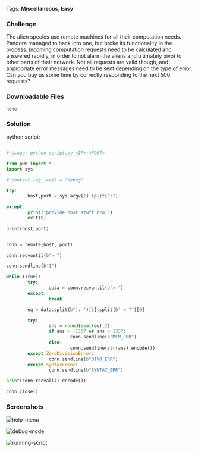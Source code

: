
Tags: **Miscellaneous**, **Easy**

### Challenge
The alien species use remote machines for all their computation needs. Pandora managed to hack into one, but broke its functionality in the process. Incoming computation requests need to be calculated and answered rapidly, in order to not alarm the aliens and ultimately pivot to other parts of their network. Not all requests are valid though, and appropriate error messages need to be sent depending on the type of error. Can you buy us some time by correctly responding to the next 500 requests?


### Downloadable Files
`none`

### Solution

python script:
```python

# Usage: python script.py <IP>:<PORT>

from pwn import *
import sys

# context.log_level = 'debug'

try:
        host,port = sys.argv[1].split(":")

except:
        print("provide host stuff bro!")
        exit(0)

print(host,port)


conn = remote(host, port)

conn.recvuntil(b"> ")

conn.sendline(b"1")

while (True):
        try:
                data = conn.recvuntil(b"> ")
        except:
                break

        eq = data.split(b"]: ")[1].split(b" = ?")[0]

        try:
                ans = round(eval(eq),2)
                if ans < -1337 or ans > 1337:
                        conn.sendline(b"MEM_ERR")
                else:
                        conn.sendline(str(ans).encode())
        except ZeroDivisionError:
                conn.sendline(b"DIV0_ERR")
        except SyntaxError:
                conn.sendline(b"SYNTAX_ERR")

print(conn.recvall().decode())

conn.close()

```

### Screenshots

![help-menu](https://user-images.githubusercontent.com/74212182/226181126-66f32455-4d5c-4334-b0fd-2364e6332cc3.png)

![debug-mode](https://user-images.githubusercontent.com/74212182/226181164-25f096b9-a571-481f-a284-a8c1e1e30abc.png)

![running-script](https://user-images.githubusercontent.com/74212182/226181010-b63c9c2f-e24d-4a3a-a9d9-16078ac122bc.png)
